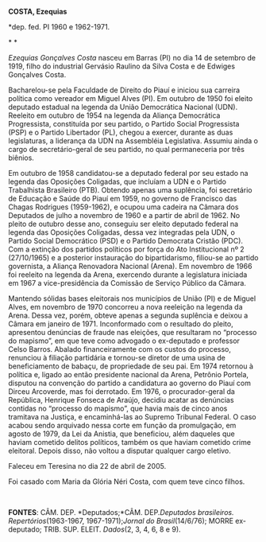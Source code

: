 **COSTA, Ezequias**

\*dep. fed. PI 1960 e 1962-1971.

* *

*Ezequias Gonçalves Costa* nasceu em Barras (PI) no dia 14 de setembro
de 1919, filho do industrial Gervásio Raulino da Silva Costa e de
Edwiges Gonçalves Costa.

Bacharelou-se pela Faculdade de Direito do Piauí e iniciou sua carreira
política como vereador em Miguel Alves (PI). Em outubro de 1950 foi
eleito deputado estadual na legenda da União Democrática Nacional (UDN).
Reeleito em outubro de 1954 na legenda da Aliança Democrática
Progressista, constituída por seu partido, o Partido Social Progressista
(PSP) e o Partido Libertador (PL), chegou a exercer, durante as duas
legislaturas, a liderança da UDN na Assembléia Legislativa. Assumiu
ainda o cargo de secretário-geral de seu partido, no qual permaneceria
por três biênios.

Em outubro de 1958 candidatou-se a deputado federal por seu estado na
legenda das Oposições Coligadas, que incluíam a UDN e o Partido
Trabalhista Brasileiro (PTB). Obtendo apenas uma suplência, foi
secretário de Educação e Saúde do Piauí em 1959, no governo de Francisco
das Chagas Rodrigues (1959-1962), e ocupou uma cadeira na Câmara dos
Deputados de julho a novembro de 1960 e a partir de abril de 1962. No
pleito de outubro desse ano, conseguiu ser eleito deputado federal na
legenda das Oposições Coligadas, dessa vez integradas pela UDN, o
Partido Social Democrático (PSD) e o Partido Democrata Cristão (PDC).
Com a extinção dos partidos políticos por força do Ato Institucional nº
2 (27/10/1965) e a posterior instauração do bipartidarismo, filiou-se ao
partido governista, a Aliança Renovadora Nacional (Arena). Em novembro
de 1966 foi reeleito na legenda da Arena, exercendo durante a
legislatura iniciada em 1967 a vice-presidência da Comissão de Serviço
Público da Câmara.

Mantendo sólidas bases eleitorais nos municípios de União (PI) e de
Miguel Alves, em novembro de 1970 concorreu a nova reeleição na legenda
da Arena. Dessa vez, porém, obteve apenas a segunda suplência e deixou a
Câmara em janeiro de 1971. Inconformado com o resultado do pleito,
apresentou denúncias de fraude nas eleições, que resultaram no “processo
do mapismo”, em que teve como advogado o ex-deputado e professor Celso
Barros. Abalado financeiramente com os custos do processo, renunciou à
filiação partidária e tornou-se diretor de uma usina de beneficiamento
de babaçu, de propriedade de seu pai. Em 1974 retornou à política e,
ligado ao então presidente nacional da Arena, Petrônio Portela, disputou
na convenção do partido a candidatura ao governo do Piauí com Dirceu
Arcoverde, mas foi derrotado. Em 1976, o procurador-geral da República,
Henrique Fonseca de Araújo, decidiu acatar as denúncias contidas no
“processo do mapismo”, que havia mais de cinco anos tramitava na
Justiça, e encaminhá-las ao Supremo Tribunal Federal. O caso acabou
sendo arquivado nessa corte em função da promulgação, em agosto de 1979,
da Lei da Anistia, que beneficiou, além daqueles que haviam cometido
delitos políticos, também os que haviam cometido crime eleitoral. Depois
disso, não voltou a disputar qualquer cargo eletivo.

Faleceu em Teresina no dia 22 de abril de 2005.

Foi casado com Maria da Glória Néri Costa, com quem teve cinco filhos.

 

**FONTES**: CÂM. DEP. *Deputados;*CÂM. DEP.*Deputados brasileiros.
Repertórios*(1963-1967, 1967-1971);*Jornal do Brasil*(14/6/76); MORRE
ex-deputado; TRIB. SUP. ELEIT. *Dados*(2, 3, 4, 6, 8 e 9).

 

